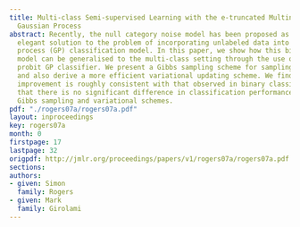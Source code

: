 ```yaml
---
title: Multi-class Semi-supervised Learning with the e-truncated Multinomial Probit
  Gaussian Process
abstract: Recently, the null category noise model has been proposed as a simple and
  elegant solution to the problem of incorporating unlabeled data into a Gaussian
  process (GP) classification model. In this paper, we show how this binary likelihood
  model can be generalised to the multi-class setting through the use of the multinomial
  probit GP classifier. We present a Gibbs sampling scheme for sampling the GP parameters
  and also derive a more efficient variational updating scheme. We find that the performance
  improvement is roughly consistent with that observed in binary classification and
  that there is no significant difference in classification performance between the
  Gibbs sampling and variational schemes.
pdf: "./rogers07a/rogers07a.pdf"
layout: inproceedings
key: rogers07a
month: 0
firstpage: 17
lastpage: 32
origpdf: http://jmlr.org/proceedings/papers/v1/rogers07a/rogers07a.pdf
sections: 
authors:
- given: Simon
  family: Rogers
- given: Mark
  family: Girolami
---
```

